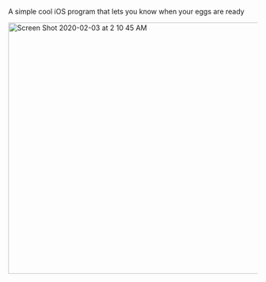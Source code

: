 A simple cool iOS program that lets you know when your eggs are ready


<img width="506" alt="Screen Shot 2020-02-03 at 2 10 45 AM" src="https://user-images.githubusercontent.com/46746043/73616961-ddae9b80-462a-11ea-98a3-29baa975a3ce.png">
